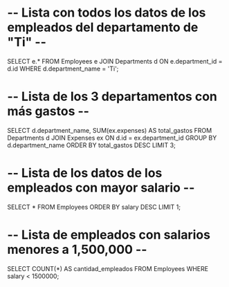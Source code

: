 # -- Lista con todos los datos de los empleados del departamento de "Ti" --

SELECT e.*
FROM Employees e
JOIN Departments d ON e.department_id = d.id
WHERE d.department_name = 'Ti';


# -- Lista de los 3 departamentos con más gastos --

SELECT d.department_name, SUM(ex.expenses) AS total_gastos
FROM Departments d
JOIN Expenses ex ON d.id = ex.department_id
GROUP BY d.department_name
ORDER BY total_gastos DESC
LIMIT 3;


# -- Lista de los datos de los empleados con mayor salario --

SELECT *
FROM Employees
ORDER BY salary DESC
LIMIT 1;


# -- Lista de empleados con salarios menores a 1,500,000 --

SELECT COUNT(*) AS cantidad_empleados
FROM Employees
WHERE salary < 1500000;
